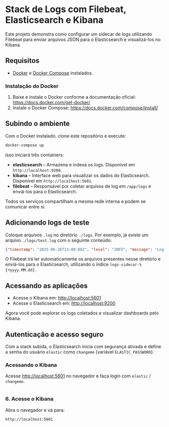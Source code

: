 # Stack de Logs com Filebeat, Elasticsearch e Kibana

Este projeto demonstra como configurar um sidecar de logs utilizando Filebeat para enviar arquivos JSON para o Elasticsearch e visualizá-los no Kibana.

## Requisitos

- [Docker](https://www.docker.com/) e [Docker Compose](https://docs.docker.com/compose/) instalados.

### Instalação do Docker

1. Baixe e instale o Docker conforme a documentação oficial: <https://docs.docker.com/get-docker/>
2. Instale o Docker Compose: <https://docs.docker.com/compose/install/>

## Subindo o ambiente

Com o Docker instalado, clone este repositório e execute:

```bash
docker-compose up
```

Isso iniciará três containers:

- **elasticsearch** – Armazena e indexa os logs. Disponível em `http://localhost:9200`.
- **kibana** – Interface web para visualizar os dados do Elasticsearch. Disponível em `http://localhost:5601`.
- **filebeat** – Responsável por coletar arquivos de log em `/app/logs` e enviá-los para o Elasticsearch.

Todos os serviços compartilham a mesma rede interna e podem se comunicar entre si.

## Adicionando logs de teste

Coloque arquivos `.log` no diretório `./logs`. Por exemplo, já existe um arquivo `./logs/test.log` com o seguinte conteúdo:

```json
{"timestamp": "2025-06-26T13:00:00Z", "level": "INFO", "message": "Log de teste", "service": "laravel-app"}
```

O Filebeat irá ler automaticamente os arquivos presentes nesse diretório e enviá-los para o Elasticsearch, utilizando o índice `logs-sidecar-%{+yyyy.MM.dd}`.

## Acessando as aplicações

- Acesse o Kibana em: [http://localhost:5601](http://localhost:5601)
- Acesse o Elasticsearch em: [http://localhost:9200](http://localhost:9200)

Agora você pode explorar os logs coletados e visualizar dashboards pelo Kibana.

## Autenticação e acesso seguro

Com a stack subida, o Elasticsearch inicia com segurança ativada e define a senha do usuário `elastic` como `changeme` (variável `ELASTIC_PASSWORD`).


### Acessando o Kibana

Acesse [http://localhost:5601](http://localhost:5601) no navegador e faça login com `elastic` / `changeme`.

```

```

### 6. Acesse o Kibana

Abra o navegador e vá para:

```arduino
http://localhost:5601
```
